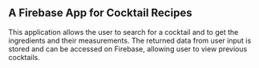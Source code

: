 <h2>A Firebase App for Cocktail Recipes</h2>

<p>This application allows the user to search for a cocktail and to get the ingredients and their measurements. The returned data from user input is stored and can be accessed on Firebase, allowing user to view previous cocktails.</p>
